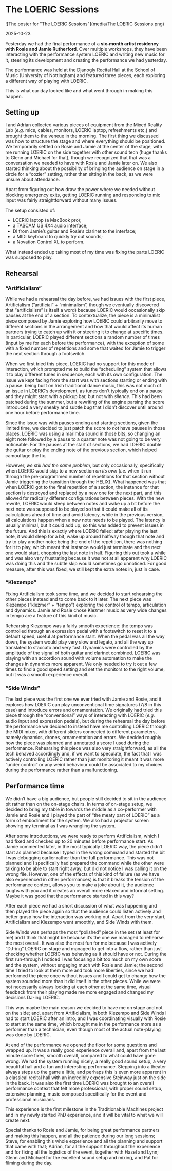 # The LOERIC Sessions

![The poster for "The LOERIC Sessions"](media/The LOERIC Sessions.png)

2025-10-23

Yesterday we had the final performance of a **six-month artist residency with Rosie and Jamie Rutherford**. Over multiple workshops, they have been interacting with the performance system LOERIC and writing new music for it, steering its development and creating the performance we had yesterday.

The performance was held at the Djanogly Recital Hall at the School of Music (University of Nottingham) and featured three pieces, each exploring a different way of playing with LOERIC.

This is what our day looked like and what went through in making this happen.

## Setting up

I and Adrian collected various pieces of equipment from the Mixed Reality Lab (*e.g.* mics, cables, monitors, LOERIC laptop, refreshments etc,) and brought them to the veneue in the morning. The first thing we discussed was how to structure the stage and where everything should be positioned. We temporarily settled on Rosie and Jamie at the center of the stage, with me running LOERIC on the side together with other sound tech (huge thanks to Glenn and Michael for that), though we recognized that that was a conversation we needed to have with Rosie and Jamie later on. We also started thinking about the possibility of bringing the audience on stage in a circle for a “cozier” setting, rather than sitting in the back, as we were unsure about attendance.

Apart from figuring out how draw the power where we needed without blocking emergency exits, getting LOERIC running and responding to mic input was fairly straightforward without many issues.

The setup consisted of:

- LOERIC laptop (a MacBook pro);
- a TASCAM US 4X4 audio interface;
- DI from Jamie’s guitar and Rosie’s clarinet to the interface;
- a MIDI keyboard to quickly try out sounds;
- a Novation Control XL to perform.

What instead ended up taking most of my time was fixing the parts LOERIC was supposed to play.

## Rehearsal

### “Artificialism”

While we had a rehearsal the day before, we had issues with the first piece, Artificialism (”artificial” + “minimalism”, though we eventually discovered that “artificialism” is itself a word) because LOERIC would occasionally skip pauses at the end of a section. To contextualize, the piece is a minimalist piece composed by Jamie exploring how LOERIC could arbitrarily move to different sections in the arrangement and how that would affect its human partners trying to catch up with it or steering it to change at specific times. In particular, LOERIC played different sections a random number of times (input by me for each before the performance), with the exception of some with a fixed number of repetitions and some that waited for Jamie to trigger the next section through a footswitch.

When we first tried this piece, LOERIC had no support for this mode of interaction, which prompted me to build the “scheduling” system that allows it to play different tunes in sequence, each with its own configuration. The issue we kept facing from the start was with sections starting or ending with a pause: being built on Irish traditional dance music, this was not much of an issue in LOERIC’s development, as tunes don’t typically end on a pause and they might start with a pickup bar, but not with *silence.* This had been patched during the summer, but a rewriting of the engine parsing the score introduced a very sneaky and subtle bug that I didn’t discover until around one hour before performance time.

Since the issue was with pauses ending and starting sections, given the limited time, we decided to just patch the score to *not* have pauses in those places. LOERIC was using a marimba sound in those bits, so changing an eight note followed by a pause to a quarter note was not going to be very noticeable. For the pauses at the start of sections, we had LOERIC double the guitar or play the ending note of the previous section, which helped camouflage the fix.

However, *we still had the same problem*, but only occasionally, specifically when LOERIC would skip to a new section *on its own* (*i.e.* when it run through the pre-programmed number of repetitions for that section without Jamie triggering the transition through the HELIX). What happened was that when LOERIC got to the final repetition of a section, the instance for that section is destroyed and replaced by a new one for the next part, and this allowed for radically different configurations between pieces. With the new rewrite, LOERIC would sleep between notes and wake up a bit before the next note was supposed to be played so that it could make all of its calculations ahead of time and avoid latency, while in the previous version, all calculations happen when a new note needs to be played. The latency is usually minimal, but it could add up, so this was added to prevent issues in the future. And this is exactly where LOERIC failed: after playing the last note, it would sleep for a bit, wake up around halfway though that note and try to play another note; being the end of the repetition, there was nothing for it to play, which meant that instance would just terminate and the next one would start, chopping the last note in half. Figuring this out took a while and was also very frustrating because it was not at all apparent why LOERIC was doing this and the subtle skip would sometimes go unnoticed. For good measure, after this was fixed, we still kept the extra notes in, just in case.

### “Klezempo”

Fixing Artificialism took some time, and we decided to start rehearsing the other pieces instead and to come back to it later. The next piece was Klezempo (”klezmer” + “tempo”) exploring the control of tempo, articulation and dynamics. Jamie and Rosie chose Klezmer music as very wide changes in tempo are a feature of this kind of music.

Rehearsing Klezempo was a fairly smooth experience: the tempo was controlled through an expression pedal with a footswitch to reset it to a default speed, useful at performance start. When the pedal was all the way down, the system would play very slow and legato, and all the way up translated to staccato and very fast. Dynamics were controlled by the amplitude of the signal of both guitar and clarinet combined. LOERIC was playing with an accordion sound with volume automation to make the changes in dynamics more apparent. We only needed to try it out a few times to find a good speed setting and set the monitors to the right volume, but it was a smooth experience overall.

### “Side Winds”

The last piece was the first one we ever tried with Jamie and Rosie, and it explores how LOERIC can play unconventional time signatures (7/8 in this case) and introduce errors and ornamentation. We originally had tried this piece through the “conventional” ways of interacting with LOERIC (*e.g.* audio input and expression pedals), but during the rehearsal the day before the performance we decided to instead have me controlling LOERIC through the MIDI mixer, with different sliders connected to different parameters, namely dynamics, drones, ornamentation and errors. We decided roughly how the piece was planned and annotated a score I used during the performance. Rehearsing this piece was also very straightforward, as all the tech behaved accordingly and, if we want to speculate, the fact that I was actively controlling LOERIC rather than just monitoring it meant it was more “under control” or any weird behaviour could be associated to my choices during the performance rather than a malfunctioning.

## Performance time

We didn’t have a big audience, but people still decided to sit in the audience pit rather than on the on-stage chairs. In terms of on-stage setup, we decided to bring my table in towards the middle as a co-performer with Jamie and Rosie and I played the part of “the meaty part of LOERIC” as a form of embodiment for the system. We also had a projector screen showing my terminal as I was wrangling the system.

After some introductions, we were ready to perform Artificialism, which I had fixed and checked up to 20 minutes before performance start. As Jamie commented later, in the most typically LOERIC way, the piece didn’t start as planned because I typed in the wrong command and started the bit I was debugging earlier rather than the full performance. This was not planned and I specifically had prepared the command while the other were talking to be able to start right away, but did not notice I was calling it on the wrong file. However, one of the effects of this kind of failure (as we have also experienced in other performances) is that it breaks the tension of the performance context, allows you to make a joke about it, the audience laughs with you and it creates an overall more relaxed and informal setting. Maybe it was good that the performance started in this way?

After each piece we had a short discussion of what was happening and then played the piece again so that the audience could listen actively and better grasp how the interaction was working out. Apart from the very start, Artificialism and Klezempo went smoothly, and Side Winds with them.

Side Winds was perhaps the most “polished” piece in the set (at least for me) and I think that might be because it’s the one we managed to rehearse the most overall. It was also the most fun for me because I was actively “DJ-ing” LOERIC on stage and managed to get into a flow, rather than just checking whether LOERIC was behaving as it should have or not. During the first run-through I noticed I was focusing a bit too much on my own score and the system, without engaging much with Rosie and Jamie; the second time I tried to look at them more and took more liberties, since we had performed the piece once without issues and I could get to change how the system sounded more than it did itself in the other pieces. While we were not necessarily always looking at each other at the same time, visual feedback from their playing made me more engaged and changed my decisions DJ-ing LOERIC.

This was maybe the main reason we decided to have me on stage and not on the side; and, apart from Artificialism, in both Klezempo and Side Winds I had to start LOERIC after an intro, and I was coordinating visually with Rosie to start at the same time, which brought me in the performance more as a performer than a technician, even though most of the actual note-playing was done by LOERIC.

At end of the performance we opened the floor for some questions and wrapped up. It was a really good experience overall and, apart from the last minute score fixes, smooth overall, compared to what could have gone wrong. We had the system running nicely, a really good sound setup, a very beautiful hall and a fun and interesting performance. Stepping into a theater always steps up the game a little, and perhaps this is even more apparent in a classical recital hall with an incredibly expensive Steinway just on the side in the back. It was also the first time LOERIC was brought to an overall performance context that felt more professional, with proper sound setup, extensive planning, music composed specifically for the event and professional musicians.

This experience is the first milestone in the Traditionable Machines project and in my newly started PhD experience, and it will be vital to what we will create next.

Special thanks to Rosie and Jamie, for being great performance partners and making this happen, and all the patience during our long sessions; Steve, for enabling this whole experience and all the planning and support that came with that; Adrian, for all the support throughout the experience and for fixing all the logistics of the event, together with Hazel and Lynn; Glenn and Michael for the excellent sound setup and mixing, and Pat for filming during the day.
